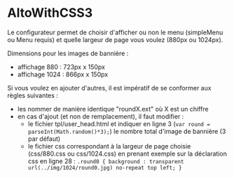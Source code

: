 AltoWithCSS3
============
Le configurateur permet de choisir d'afficher ou non le menu (simpleMenu ou Menu requis) et quelle largeur de page vous voulez (880px ou 1024px).

Dimensions pour les images de bannière :
- affichage 880 : 723px x 150px
- affichage 1024 : 866px x 150px

Si vous voulez en ajouter d'autres, il est impératif de se conformer aux règles suivantes :
- les nommer de manière identique "roundX.ext" où X est un chiffre
- en cas d'ajout (et non de remplacement), il faut modifier :
  * le fichier tpl/user_head.html et indiquer en ligne 3 (```var round = parseInt(Math.random()*3);```) le nombre total d'image de bannière (3 par défaut)
  * le fichier css correspondant à la largeur de page choisie (css/880.css ou css/1024.css) en prenant exemple sur la déclaration css en ligne 28 : ```.round0 { background : transparent url(../img/1024/round0.jpg) no-repeat top left; }```
